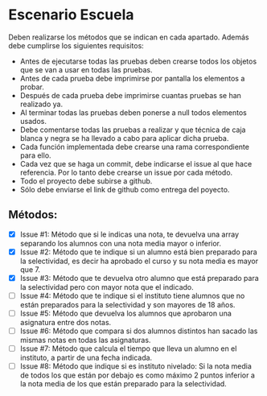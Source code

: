 # Escenario Escuela

Deben realizarse los métodos que se indican en cada apartado. Además debe cumplirse los siguientes requisitos:
-   Antes de ejecutarse todas las pruebas deben crearse todos los objetos que se van a usar en todas las pruebas.
-   Antes de cada prueba debe imprimirse por pantalla los elementos a probar.
-   Después de cada prueba debe imprimirse cuantas pruebas se han realizado ya.
-   Al terminar todas las pruebas deben ponerse a null todos elementos usados.
-   Debe comentarse todas las pruebas a realizar y que técnica de caja blanca y negra se ha llevado a cabo para aplicar dicha prueba.
-   Cada función implementada debe crearse una rama correspondiente para ello.
-   Cada vez que se haga un commit, debe indicarse el issue al que hace referencia. Por lo tanto debe crearse un issue por cada método.
-   Todo el proyecto debe subirse a github.
-   Sólo debe enviarse el link de github como entrega del poyecto.

## Métodos:

-   [x]  Issue #1: Método que si le indicas una nota, te devuelva una array separando los alumnos con una nota media mayor o inferior.
-   [x]  Issue #2: Método que te indique si un alumno está bien preparado para la selectividad, es decir ha aprobado el curso y su nota media es mayor que 7.
-   [x]  Issue #3: Método que te devuelva otro alumno que está preparado para la selectividad pero con mayor nota que el indicado.
-   [ ]  Issue #4: Método que te indique si el instituto tiene alumnos que no están preparados para la selectividad y son mayores de 18 años.
-   [ ]  Issue #5: Método que devuelva los alumnos que aprobaron una asignatura entre dos notas.
-   [ ]  Issue #6: Método que compara si dos alumnos distintos han sacado las mismas notas en todas las asignaturas.
-   [ ]  Issue #7: Método que calcula el tiempo que lleva un alumno en el instituto, a partir de una fecha indicada.
-   [ ]  Issue #8: Método que indique si es instituto nivelado: Si la nota media de todos los que están por debajo es como máximo 2 puntos inferior a la nota media de los que están preparado para la selectividad.